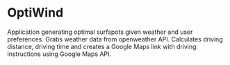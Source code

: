 # OptiWind
Application generating optimal surfspots given weather and user preferences. 
Grabs weather data from openweather API.
Calculates driving distance, driving time and creates a Google Maps link with driving instructions using Google Maps API.
